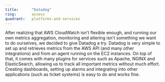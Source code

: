 ```yaml
---
title:      "Datadog"
ring:       assess
quadrant:   platforms-and-services
---
```


After realizing that AWS CloudWatch isn't flexible enough, and running our own metrics aggregation, monitoring and altering isn't something we want to do ourselves, we decided to give Datadog a try.
Datadog is very simple to set up and retrieves metrics from the AWS API (and many other integrations) and from an agent running on the EC2 instances.
On top of that, it comes with many plugins for services such as Apache, NGINX and ElasticSearch, allowing us to track all important metrics without much effort.
Creating dashboards, setting up alarms and integrating into other applications (such as ticket systems) is easy to do and works fine.
